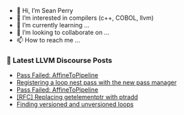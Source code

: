 - 👋 Hi, I’m Sean Perry
- 👀 I’m interested in compilers (c++, COBOL, llvm)
- 🌱 I’m currently learning ...
- 💞️ I’m looking to collaborate on ...
- 📫 How to reach me ...

<!---
s66perry/s66perry is a ✨ special ✨ repository because its `README.md` (this file) appears on your GitHub profile.
You can click the Preview link to take a look at your changes.
--->
### 📕 Latest LLVM Discourse Posts

<!-- DISCOURSE-LLVM:START -->
- [Pass Failed: AffineToPipeline](https://discourse.llvm.org/t/pass-failed-affinetopipeline/68488?page=2#post_28)
- [Registering a loop nest pass with the new pass manager](https://discourse.llvm.org/t/registering-a-loop-nest-pass-with-the-new-pass-manager/68703#post_1)
- [Pass Failed: AffineToPipeline](https://discourse.llvm.org/t/pass-failed-affinetopipeline/68488?page=2#post_27)
- [[RFC] Replacing getelementptr with ptradd](https://discourse.llvm.org/t/rfc-replacing-getelementptr-with-ptradd/68699#post_2)
- [Finding versioned and unversioned loops](https://discourse.llvm.org/t/finding-versioned-and-unversioned-loops/68702#post_1)
<!-- DISCOURSE-LLVM:END -->
